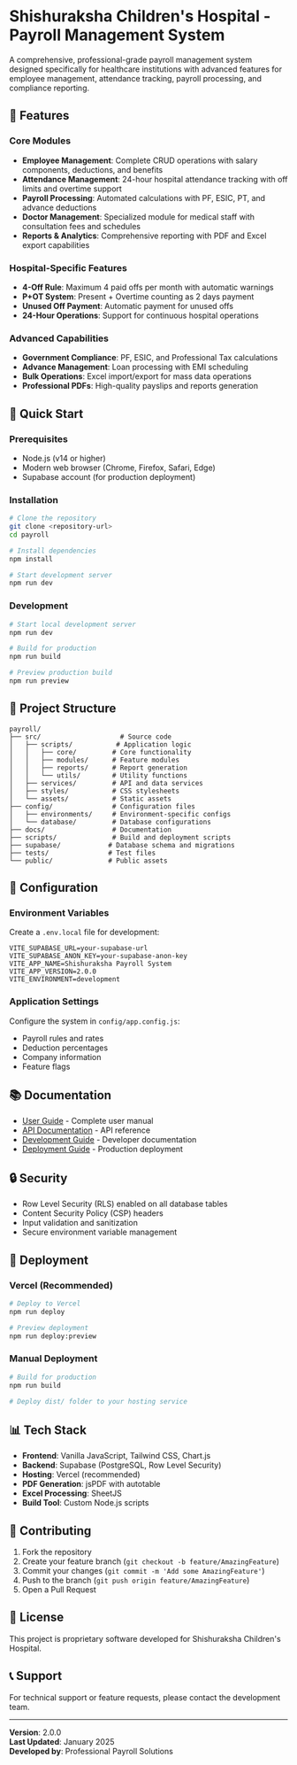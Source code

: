 # Shishuraksha Children's Hospital - Payroll Management System

A comprehensive, professional-grade payroll management system designed specifically for healthcare institutions with advanced features for employee management, attendance tracking, payroll processing, and compliance reporting.

## 🏥 Features

### Core Modules
- **Employee Management**: Complete CRUD operations with salary components, deductions, and benefits
- **Attendance Management**: 24-hour hospital attendance tracking with off limits and overtime support
- **Payroll Processing**: Automated calculations with PF, ESIC, PT, and advance deductions
- **Doctor Management**: Specialized module for medical staff with consultation fees and schedules
- **Reports & Analytics**: Comprehensive reporting with PDF and Excel export capabilities

### Hospital-Specific Features
- **4-Off Rule**: Maximum 4 paid offs per month with automatic warnings
- **P+OT System**: Present + Overtime counting as 2 days payment
- **Unused Off Payment**: Automatic payment for unused offs
- **24-Hour Operations**: Support for continuous hospital operations

### Advanced Capabilities
- **Government Compliance**: PF, ESIC, and Professional Tax calculations
- **Advance Management**: Loan processing with EMI scheduling
- **Bulk Operations**: Excel import/export for mass data operations
- **Professional PDFs**: High-quality payslips and reports generation

## 🚀 Quick Start

### Prerequisites
- Node.js (v14 or higher)
- Modern web browser (Chrome, Firefox, Safari, Edge)
- Supabase account (for production deployment)

### Installation
```bash
# Clone the repository
git clone <repository-url>
cd payroll

# Install dependencies
npm install

# Start development server
npm run dev
```

### Development
```bash
# Start local development server
npm run dev

# Build for production
npm run build

# Preview production build
npm run preview
```

## 📁 Project Structure

```
payroll/
├── src/                    # Source code
│   ├── scripts/           # Application logic
│   │   ├── core/         # Core functionality
│   │   ├── modules/      # Feature modules
│   │   ├── reports/      # Report generation
│   │   └── utils/        # Utility functions
│   ├── services/         # API and data services
│   ├── styles/           # CSS stylesheets
│   └── assets/           # Static assets
├── config/               # Configuration files
│   ├── environments/     # Environment-specific configs
│   └── database/         # Database configurations
├── docs/                 # Documentation
├── scripts/              # Build and deployment scripts
├── supabase/            # Database schema and migrations
├── tests/               # Test files
└── public/              # Public assets
```

## 🔧 Configuration

### Environment Variables
Create a `.env.local` file for development:
```env
VITE_SUPABASE_URL=your-supabase-url
VITE_SUPABASE_ANON_KEY=your-supabase-anon-key
VITE_APP_NAME=Shishuraksha Payroll System
VITE_APP_VERSION=2.0.0
VITE_ENVIRONMENT=development
```

### Application Settings
Configure the system in `config/app.config.js`:
- Payroll rules and rates
- Deduction percentages
- Company information
- Feature flags

## 📚 Documentation

- [User Guide](./user-guide/README.md) - Complete user manual
- [API Documentation](./api/README.md) - API reference
- [Development Guide](./development/README.md) - Developer documentation
- [Deployment Guide](./deployment/README.md) - Production deployment

## 🔒 Security

- Row Level Security (RLS) enabled on all database tables
- Content Security Policy (CSP) headers
- Input validation and sanitization
- Secure environment variable management

## 🚀 Deployment

### Vercel (Recommended)
```bash
# Deploy to Vercel
npm run deploy

# Preview deployment
npm run deploy:preview
```

### Manual Deployment
```bash
# Build for production
npm run build

# Deploy dist/ folder to your hosting service
```

## 📊 Tech Stack

- **Frontend**: Vanilla JavaScript, Tailwind CSS, Chart.js
- **Backend**: Supabase (PostgreSQL, Row Level Security)
- **Hosting**: Vercel (recommended)
- **PDF Generation**: jsPDF with autotable
- **Excel Processing**: SheetJS
- **Build Tool**: Custom Node.js scripts

## 🤝 Contributing

1. Fork the repository
2. Create your feature branch (`git checkout -b feature/AmazingFeature`)
3. Commit your changes (`git commit -m 'Add some AmazingFeature'`)
4. Push to the branch (`git push origin feature/AmazingFeature`)
5. Open a Pull Request

## 📄 License

This project is proprietary software developed for Shishuraksha Children's Hospital.

## 📞 Support

For technical support or feature requests, please contact the development team.

---

**Version**: 2.0.0  
**Last Updated**: January 2025  
**Developed by**: Professional Payroll Solutions